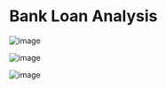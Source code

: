 # Bank Loan Analysis

![image](https://github.com/sruthib211998/powerbi/assets/67575229/f3873f07-f9ee-4b6e-8dc3-c6e70d0d6142)


![image](https://github.com/sruthib211998/powerbi/assets/67575229/61eee33d-8f99-4f96-a747-59126bd6dae4)


![image](https://github.com/sruthib211998/powerbi/assets/67575229/5678d76d-0fcf-470e-a467-238b1c878dba)



